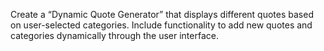 Create a “Dynamic Quote Generator” that displays different quotes based on user-selected categories. Include functionality to add new quotes and categories dynamically through the user interface.
